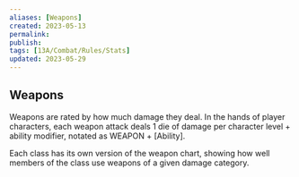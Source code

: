 ```yaml
---
aliases: [Weapons]
created: 2023-05-13
permalink: 
publish: 
tags: [13A/Combat/Rules/Stats]
updated: 2023-05-29
---
```


## Weapons

Weapons are rated by how much damage they deal. In the hands of player characters, each weapon attack deals 1 die of damage per character level + ability modifier, notated as WEAPON + \[Ability\].

Each class has its own version of the weapon chart, showing how well members of the class use weapons of a given damage category.